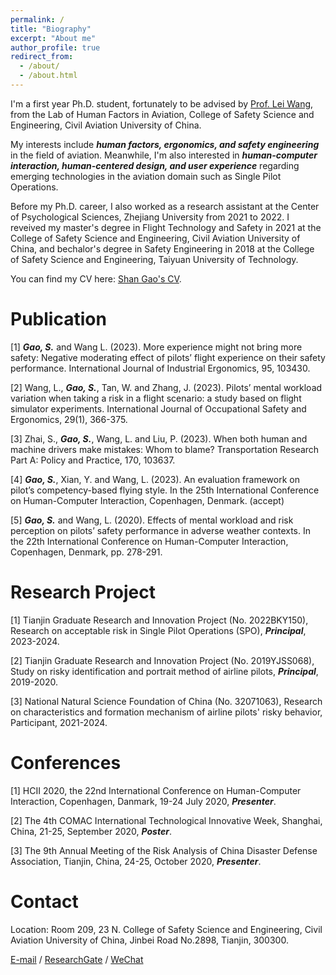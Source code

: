 ```yaml
---
permalink: /
title: "Biography"
excerpt: "About me"
author_profile: true
redirect_from: 
  - /about/
  - /about.html
---
```


I'm a first year Ph.D. student, fortunately to be advised by [Prof. Lei Wang](https://www.cauc.edu.cn/yjsy/info/1139/1441.htm/), from the Lab of Human Factors in Aviation, College of Safety Science and Engineering, Civil Aviation University of China. 

My interests include ***human factors, ergonomics, and safety engineering*** in the field of aviation. Meanwhile, I'm also interested in ***human-computer interaction, human-centered design, and user experience*** regarding emerging technologies in the aviation domain such as Single Pilot Operations.

Before my Ph.D. career, I also worked as a research assistant at the Center of Psychological Sciences, Zhejiang University from 2021 to 2022. I reveived my master's degree in Flight Technology and Safety in 2021 at the College of Safety Science and Engineering, Civil Aviation University of China, and bechalor's degree in Safety Engineering in 2018 at the College of Safety Science and Engineering, Taiyuan University of Technology.

You can find my CV here: [Shan Gao's CV](../assets/CV.pdf).

Publication
======
[1] ***Gao, S.*** and Wang L. (2023). More experience might not bring more safety: Negative moderating effect of pilots’ flight experience on their safety performance. International Journal of Industrial Ergonomics, 95, 103430.

[2] Wang, L., ***Gao, S.***, Tan, W. and Zhang, J. (2023). Pilots’ mental workload variation when taking a risk in a flight scenario: a study based on flight simulator experiments. International Journal of Occupational Safety and Ergonomics, 29(1), 366-375.

[3] Zhai, S., ***Gao, S.***, Wang, L. and Liu, P. (2023). When both human and machine drivers make mistakes: Whom to blame? Transportation Research Part A: Policy and Practice, 170, 103637.

[4] ***Gao, S.***, Xian, Y. and Wang, L. (2023). An evaluation framework on pilot’s competency-based flying style. In the 25th International Conference on Human-Computer Interaction, Copenhagen, Denmark. (accept)

[5] ***Gao, S.*** and Wang, L. (2020). Effects of mental workload and risk perception on pilots’ safety performance in adverse weather contexts. In the 22th International Conference on Human-Computer Interaction, Copenhagen, Denmark, pp. 278-291.

Research Project
======
[1] Tianjin Graduate Research and Innovation Project (No. 2022BKY150), Research on acceptable risk in Single Pilot Operations (SPO), ***Principal***, 2023-2024.

[2] Tianjin Graduate Research and Innovation Project (No. 2019YJSS068), Study on risky identification and portrait method of airline pilots, ***Principal***, 2019-2020.

[3] National Natural Science Foundation of China (No. 32071063), Research on characteristics and formation mechanism of airline pilots' risky behavior, Participant, 2021-2024.

Conferences
======
[1] HCII 2020, the 22nd International Conference on Human-Computer Interaction, Copenhagen, Danmark, 19-24 July 2020, ***Presenter***.

[2] The 4th COMAC International Technological Innovative Week, Shanghai, China, 21-25, September 2020, ***Poster***.

[3] The 9th Annual Meeting of the Risk Analysis of China Disaster Defense Association, Tianjin, China, 24-25, October 2020, ***Presenter***.

Contact
======
Location: Room 209, 23 N. College of Safety Science and Engineering, Civil Aviation University of China, Jinbei Road No.2898, Tianjin, 300300.

[E-mail](mailto:shangao2022@foxmail.com) / [ResearchGate](https://www.researchgate.net/profile/Shan-Gao-66?ev=hdr_xprf) / [WeChat](../images/wechat.jpg)
